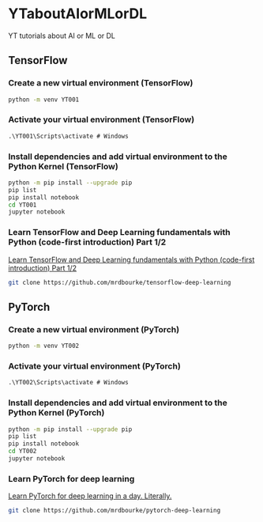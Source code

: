 # YTaboutAIorMLorDL

YT tutorials about AI or ML or DL

## TensorFlow

### Create a new virtual environment (TensorFlow)

```bash
python -m venv YT001
```

### Activate your virtual environment (TensorFlow)

```cmd
.\YT001\Scripts\activate # Windows
```

### Install dependencies and add virtual environment to the Python Kernel (TensorFlow)

```bash
python -m pip install --upgrade pip
pip list
pip install notebook
cd YT001
jupyter notebook
```

### Learn TensorFlow and Deep Learning fundamentals with Python (code-first introduction) Part 1/2

[Learn TensorFlow and Deep Learning fundamentals with Python (code-first introduction) Part 1/2](https://www.youtube.com/watch?v=tpCFfeUEGs8)

```bash
git clone https://github.com/mrdbourke/tensorflow-deep-learning
```

## PyTorch

### Create a new virtual environment (PyTorch)

```bash
python -m venv YT002
```

### Activate your virtual environment (PyTorch)

```cmd
.\YT002\Scripts\activate # Windows
```

### Install dependencies and add virtual environment to the Python Kernel (PyTorch)

```bash
python -m pip install --upgrade pip
pip list
pip install notebook
cd YT002
jupyter notebook
```

### Learn PyTorch for deep learning

[Learn PyTorch for deep learning in a day. Literally.](https://www.youtube.com/watch?v=Z_ikDlimN6A)

```bash
git clone https://github.com/mrdbourke/pytorch-deep-learning
```
